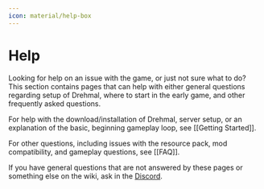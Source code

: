 ```yaml
---
icon: material/help-box
---
```


# Help

Looking for help on an issue with the game, or just not sure what to do? This section contains pages that can help with either general questions regarding setup of Drehmal, where to start in the early game, and other frequently asked questions.

For help with the download/installation of Drehmal, server setup, or an explanation of the basic, beginning gameplay loop, see [[Getting Started]].

For other questions, including issues with the resource pack, mod compatibility, and gameplay questions, see [[FAQ]]. 

If you have general questions that are not answered by these pages or something else on the wiki, ask in the [Discord](https://discord.com/invite/drehmal).